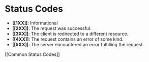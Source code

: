 # Status Codes

- **[[1XX]]**: Informational
- **[[2XX]]**: The request was successful.
-  **[[3XX]]**: The client is redirected to a different resource.
-  **[[4XX]]**: The request contains an error of some kind.
-  **[[5XX]]**: The server encountered an error fulfilling the request.

[[Common Status Codes]]

